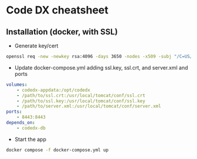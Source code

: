 # Code DX cheatsheet

## Installation (docker, with SSL)

* Generate key/cert

```bash
openssl req -new -newkey rsa:4096 -days 3650 -nodes -x509 -subj "/C=US/ST=New York/L=Northport/O=Code Dx/CN=localhost" -keyout ./ssl.key -out ./ssl.crt
```

* Update docker-compose.yml adding ssl.key, ssl.crt, and server.xml and ports

```yaml
volumes:
    - codedx-appdata:/opt/codedx
    - /path/to/ssl.crt:/usr/local/tomcat/conf/ssl.crt
    - /path/to/ssl.key:/usr/local/tomcat/conf/ssl.key
    - /path/to/server.xml:/usr/local/tomcat/conf/server.xml
ports:
    - 8443:8443
depends_on:
    - codedx-db
```

* Start the app

```bash
docker compose -f docker-compose.yml up
```

